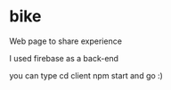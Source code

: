 # bike
Web page to share experience 

I used firebase as a back-end

you can type 
cd client
npm start
and go :)
